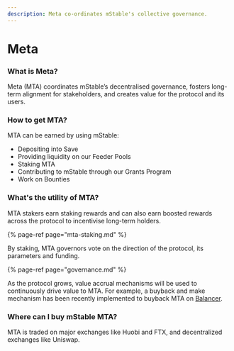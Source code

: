 ```yaml
---
description: Meta co-ordinates mStable's collective governance.
---
```


# Meta

### What is Meta?

Meta \(MTA\) coordinates mStable’s decentralised governance, fosters long-term alignment for stakeholders, and creates value for the protocol and its users.

### How to get MTA?

MTA can be earned by using mStable:

* Depositing into Save
* Providing liquidity on our Feeder Pools
* Staking MTA
* Contributing to mStable through our Grants Program
* Work on Bounties

### What's the utility of MTA?

MTA stakers earn staking rewards and can also earn boosted rewards across the protocol to incentivise long-term holders.

{% page-ref page="mta-staking.md" %}

By staking, MTA governors vote on the direction of the protocol, its parameters and funding.

{% page-ref page="governance.md" %}

As the protocol grows, value accrual mechanisms will be used to continuously drive value to MTA. For example, a buyback and make mechanism has been recently implemented to buyback MTA on [Balancer](https://pools.balancer.exchange/#/pool/0x02ec2c01880a0673c76e12ebe6ff3aad0a8da968/).

### **Where can I buy mStable MTA?**

MTA is traded on major exchanges like Huobi and FTX, and decentralized exchanges like Uniswap.



